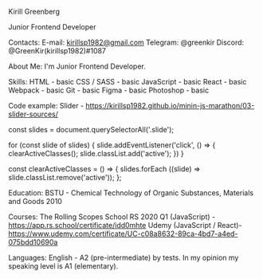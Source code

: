 Kirill Greenberg

Junior Frontend Developer

Contacts:
E-mail: kirillsp1982@gmail.com
Telegram: @greenkir
Discord: @GreenKir(kirillsp1982)#1087

About Me:
I'm Junior Frontend Developer. 

Skills:
HTML - basic
CSS / SASS - basic
JavaScript - basic
React - basic
Webpack - basic
Git - basic
Figma - basic
Photoshop - basic

Code example:
Slider - https://kirillsp1982.github.io/minin-js-marathon/03-slider-sources/

const slides = document.querySelectorAll('.slide');

for (const slide of slides) {
    slide.addEventListener('click', () => {
        clearActiveClasses();
        slide.classList.add('active');
    })
}

const clearActiveClasses = () => {
    slides.forEach ((slide) => slide.classList.remove('active'));
};

Education:
BSTU - Chemical Technology of Organic Substances, Materials and Goods 2010

Courses:
The Rolling Scopes School RS 2020 Q1 (JavaScript) - https://app.rs.school/certificate/idd0mhte
Udemy (JavaScript / React)- https://www.udemy.com/certificate/UC-c08a8632-89ca-4bd7-a4ed-075bdd10690a

Languages:
English - A2 (pre-intermediate) by tests. In my opinion my speaking level is A1 (elementary).